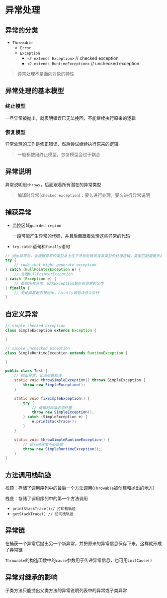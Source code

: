 # 异常处理

## 异常的分类

* `Throwable`
  * `Error`
  * `Exception`
    * `<? extends Exception>` // checked exception
    * `<? extends RuntimeException>` // unchecked exception

> 异常处理不是面向对象的特性

## 异常处理的基本模型

### 终止模型

一旦异常被抛出，就表明错误已无法挽回，不能继续执行原来的逻辑

### 恢复模型

异常处理的工作是修正错误，然后尝试继续执行原来的逻辑

> 一般都使用终止模型，恢复模型会过于耦合

## 异常说明

异常说明用`throws`，后面跟着所有潜在的异常类型

> 编译时异常(`checked exception`)：要么进行处理，要么进行异常说明

## 捕获异常

* 监控区域`guarded region`

  一段可能产生异常的代码，并且后面跟着处理这些异常的代码

* `try-catch`语句和`finally`语句

```java
// 抛出异常后，会根据异常的类型从上往下寻找处理该异常类型的处理逻辑，类型匹配遵循多态性
try {
    // code that might generate exception
} catch (NullPointerException e) {
    // 处理NullPointerException 
} catch (Exception e) {
    // 处理所有异常，因为Exception是所有异常的父类
} finally {
    // 无论异常是否被抛出，finally语句块总会执行
}
```

## 自定义异常

```java
// simple checked exception
class SimpleException extends Exception {

}

// simple unchecked exception
class SimpleRuntimeException extends RuntimeException {

}

public class Test {
    // 抛出异常，让调用者处理
    static void throwSimpleException() throws SimpleException {
        throw new SimpleException();
    }

    static void fixSimpleException() {
        try {
            // 编译时异常必须处理
            throw new SimpleException();
        } catch (SimpleException e) {
            e.printStackTrace();
        }
    }

    static void throwSimpleRuntimeException() {
        // 运行时异常不必处理
        throw new SimpleRuntimeException();
    }
}
```

## 方法调用栈轨迹

栈顶：存储了调用序列中的最后一个方法调用(`Throwable`被创建和抛出的地方)

栈底：存储了调用序列中的第一个方法调用

* `printStackTrace()// 打印栈轨迹`
* `getStackTrace() // 访问栈轨迹`

## 异常链

在捕获一个异常后抛出另一个新异常，并把原来的异常信息保存下来，这样就形成了异常链

`Throwable`的构造函数中的`cause`参数用于传递异常信息，也可用`initCause()`

## 异常对继承的影响

子类方法只能抛出父类方法的异常说明列表中的异常或子类异常
